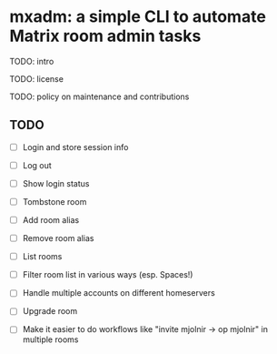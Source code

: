 # mxadm: a simple CLI to automate Matrix room admin tasks

TODO: intro

TODO: license

TODO: policy on maintenance and contributions

## TODO

- [ ] Login and store session info
- [ ] Log out
- [ ] Show login status
- [ ] Tombstone room
- [ ] Add room alias
- [ ] Remove room alias
- [ ] List rooms
- [ ] Filter room list in various ways (esp. Spaces!)
- [ ] Handle multiple accounts on different homeservers
- [ ] Upgrade room
- [ ] Make it easier to do workflows like "invite mjolnir -> op mjolnir" in multiple rooms

